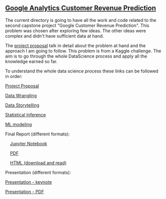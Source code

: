 ## [Google Analytics Customer Revenue Prediction](https://www.kaggle.com/c/ga-customer-revenue-prediction)

The current directory is going to have all the work and code related to the second capstone project "Google Customer Revenue Prediction". This problem was chosen after exploring few ideas. The other ideas were complex and didn't have sufficient data at hand.

The [project proposal](https://github.com/NehaJain18/DataScience/blob/master/Capstone_Second/ProjectProposal.md) talk in detail about the problem at hand and the approach I am going to follow. This problem is from a Kaggle challenge. The aim is to go through the whole DataScience process and apply all the knowledge earned so far.

To understand the whole data science process these links can be followed in order:

[Project Proposal](https://github.com/NehaJain18/DataScience/blob/master/Capstone_Second/ProjectProposal.md)

[Data Wrangling](https://github.com/NehaJain18/DataScience/blob/master/Capstone_Second/data-wrangling/DataWrangling.ipynb)

[Data Storytelling](https://github.com/NehaJain18/DataScience/blob/master/Capstone_Second/data-storytelling/DataStoryTelling.ipynb)

[Statistical Inference](https://github.com/NehaJain18/DataScience/blob/master/Capstone_Second/statistical-inference/StatisticalInference.ipynb)

[ML modeling](https://github.com/NehaJain18/DataScience/blob/master/Capstone_Second/ml-modeling/FeatureEngineering_Modeling.ipynb)

Final Report (different formats):

&nbsp;&nbsp;&nbsp;&nbsp;[Jupyter Notebook](https://github.com/NehaJain18/DataScience/blob/master/Capstone_Second/report/FinalReport.ipynb)

&nbsp;&nbsp;&nbsp;&nbsp;[PDF](https://github.com/NehaJain18/DataScience/blob/master/Capstone_Second/report/FinalReport.pdf)

&nbsp;&nbsp;&nbsp;&nbsp;[HTML (download and read)](https://github.com/NehaJain18/DataScience/blob/master/Capstone_Second/report/FinalReport.html)

Presentation (different formats):

[Presentation - keynote](https://github.com/NehaJain18/DataScience/blob/master/Capstone_Second/report/Second_Capstone.key)

[Presentation - PDF](https://github.com/NehaJain18/DataScience/blob/master/Capstone_Second/report/Second_Capstone.pdf)

